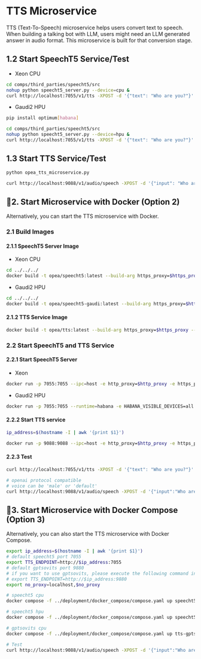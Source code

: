 # TTS Microservice

TTS (Text-To-Speech) microservice helps users convert text to speech. When building a talking bot with LLM, users might need an LLM generated answer in audio format. This microservice is built for that conversion stage.

## 1.2 Start SpeechT5 Service/Test

- Xeon CPU

```bash
cd comps/third_parties/speecht5/src
nohup python speecht5_server.py --device=cpu &
curl http://localhost:7055/v1/tts -XPOST -d '{"text": "Who are you?"}' -H 'Content-Type: application/json'
```

- Gaudi2 HPU

```bash
pip install optimum[habana]

cd comps/third_parties/speecht5/src
nohup python speecht5_server.py --device=hpu &
curl http://localhost:7055/v1/tts -XPOST -d '{"text": "Who are you?"}' -H 'Content-Type: application/json'
```

## 1.3 Start TTS Service/Test

```bash
python opea_tts_microservice.py

curl http://localhost:9088/v1/audio/speech -XPOST -d '{"input": "Who are you?"}' -H 'Content-Type: application/json' --output speech.mp3
```

## 🚀2. Start Microservice with Docker (Option 2)

Alternatively, you can start the TTS microservice with Docker.

### 2.1 Build Images

#### 2.1.1 SpeechT5 Server Image

- Xeon CPU

```bash
cd ../../../
docker build -t opea/speecht5:latest --build-arg https_proxy=$https_proxy --build-arg http_proxy=$http_proxy -f comps/third_parties/speecht5/src/Dockerfile .
```

- Gaudi2 HPU

```bash
cd ../../../
docker build -t opea/speecht5-gaudi:latest --build-arg https_proxy=$https_proxy --build-arg http_proxy=$http_proxy -f comps/third_parties/speecht5/src/Dockerfile.intel_hpu .
```

#### 2.1.2 TTS Service Image

```bash
docker build -t opea/tts:latest --build-arg https_proxy=$https_proxy --build-arg http_proxy=$http_proxy -f comps/tts/src/Dockerfile .
```

### 2.2 Start SpeechT5 and TTS Service

#### 2.2.1 Start SpeechT5 Server

- Xeon

```bash
docker run -p 7055:7055 --ipc=host -e http_proxy=$http_proxy -e https_proxy=$https_proxy opea/speecht5:latest
```

- Gaudi2 HPU

```bash
docker run -p 7055:7055 --runtime=habana -e HABANA_VISIBLE_DEVICES=all -e OMPI_MCA_btl_vader_single_copy_mechanism=none --cap-add=sys_nice --ipc=host -e http_proxy=$http_proxy -e https_proxy=$https_proxy opea/speecht5-gaudi:latest
```

#### 2.2.2 Start TTS service

```bash
ip_address=$(hostname -I | awk '{print $1}')

docker run -p 9088:9088 --ipc=host -e http_proxy=$http_proxy -e https_proxy=$https_proxy -e TTS_ENDPOINT=http://$ip_address:7055 opea/tts:latest
```

#### 2.2.3 Test

```bash
curl http://localhost:7055/v1/tts -XPOST -d '{"text": "Who are you?"}' -H 'Content-Type: application/json'

# openai protocol compatible
# voice can be 'male' or 'default'
curl http://localhost:9088/v1/audio/speech -XPOST -d '{"input":"Who are you?", "voice": "male"}' -H 'Content-Type: application/json' --output speech.wav
```

## 🚀3. Start Microservice with Docker Compose (Option 3)

Alternatively, you can also start the TTS microservice with Docker Compose.

```bash
export ip_address=$(hostname -I | awk '{print $1}')
# default speecht5 port 7055
export TTS_ENDPOINT=http://$ip_address:7055
# default gptsovits port 9880
# if you want to use gptsovits, please execute the following command instead
# export TTS_ENDPOINT=http://$ip_address:9880
export no_proxy=localhost,$no_proxy

# speecht5 cpu
docker compose -f ../deployment/docker_compose/compose.yaml up speecht5-service tts-speecht5 -d

# speecht5 hpu
docker compose -f ../deployment/docker_compose/compose.yaml up speecht5-gaudi-service tts-speecht5-gaudi -d

# gptsovits cpu
docker compose -f ../deployment/docker_compose/compose.yaml up tts-gptsovits gpt-sovits-service -d

# Test
curl http://localhost:9088/v1/audio/speech -XPOST -d '{"input":"Who are you?"}' -H 'Content-Type: application/json' --output speech.wav
```
